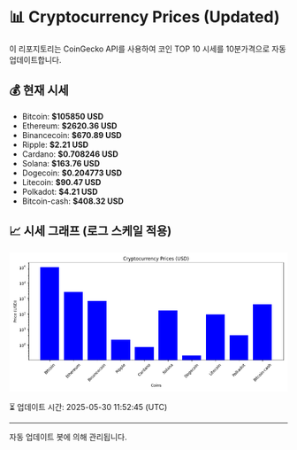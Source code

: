 
# 📊 Cryptocurrency Prices (Updated)

이 리포지토리는 CoinGecko API를 사용하여 코인 TOP 10 시세를 10분가격으로 자동 업데이트합니다.

## 💰 현재 시세
- Bitcoin: **$105850 USD**
- Ethereum: **$2620.36 USD**
- Binancecoin: **$670.89 USD**
- Ripple: **$2.21 USD**
- Cardano: **$0.708246 USD**
- Solana: **$163.76 USD**
- Dogecoin: **$0.204773 USD**
- Litecoin: **$90.47 USD**
- Polkadot: **$4.21 USD**
- Bitcoin-cash: **$408.32 USD**

## 📈 시세 그래프 (로그 스케일 적용)
![Crypto Prices](crypto_prices.png)

⏳ 업데이트 시간: 2025-05-30 11:52:45 (UTC)

---
자동 업데이트 봇에 의해 관리됩니다.
